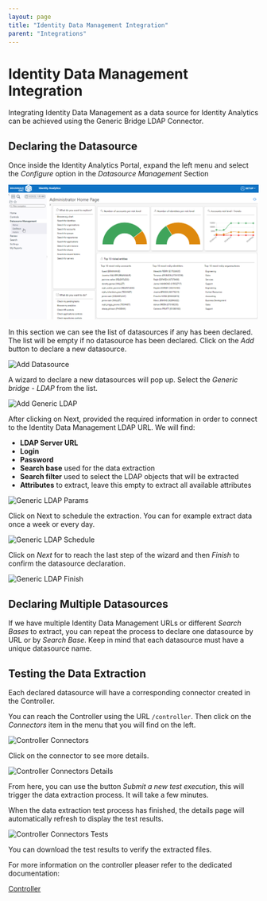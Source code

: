 ```yaml
---
layout: page
title: "Identity Data Management Integration"
parent: "Integrations"
---
```


# Identity Data Management Integration

Integrating Identity Data Management as a data source for Identity Analytics can be achieved using the Generic Bridge LDAP Connector.

## Declaring the Datasource

Once inside the Identity Analytics Portal, expand the left menu and select the *Configure* option in the *Datasource Management* Section

![Datasource Management](images/radiantone_datasource_configure.png "Datasource Management")

In this section we can see the list of datasources if any has been declared. The list will be empty if no datasource has been declared. Click on the *Add* button to declare a new datasource.

![Add Datasource](radiantone_datasource_add.png "Add Datasource")

A wizard to declare a new datasources will pop up. Select the *Generic bridge - LDAP* from the list.  

![Add Generic LDAP](radiantone_datasource_generic_ldap.png "Add Generic LDAP")

After clicking on Next, provided the required information in order to connect to the Identity Data Management LDAP URL. We will find:

- **LDAP Server URL**
- **Login**
- **Password**
- **Search base** used for the data extraction
- **Search filter** used to select the LDAP objects that will be extracted
- **Attributes** to extract, leave this empty to extract all available attributes  

![Generic LDAP Params](radiantone_datasource_genericldap_params.png "Generic LDAP Params")

Click on Next to schedule the extraction. You can for example extract data once a week or every day.

![Generic LDAP Schedule](radiantone_datasource_genericldap_schedule.png "Generic LDAP Schedule")

Click on *Next* for to reach the last step of the wizard and then *Finish* to confirm the datasource declaration.

![Generic LDAP Finish](radiantone_datasource_genericldap_finish.png "Generic LDAP Finish")

## Declaring Multiple Datasources

If we have multiple Identity Data Management URLs or different *Search Bases* to extract, you can repeat the process to declare one datasource by URL or by *Search Base*. Keep in mind that each datasource must have a unique datasource name.

## Testing the Data Extraction

Each declared datasource will have a corresponding connector created in the Controller.

You can reach the Controller using the URL `/controller`. Then click on the *Connectors* item in the menu that you will find on the left.

![Controller Connectors](radiantone_controller_connectors.png "Controller Connectors")

Click on the connector to see more details.

![Controller Connectors Details](radiantone_controller_details.png "Controller Connectors Details")

From here, you can use the button *Submit a new test execution*, this will trigger the data extraction process. It will take a few minutes.

When the data extraction test process has finished, the details page will automatically refresh to display the test results.

![Controller Connectors Tests](radiantone_controller_testresults.png "Controller Connectors Tests")

You can download the test results to verify the extracted files.  

For more information on the controller pleaser refer to the dedicated documentation:

[Controller](/containers/controller)
